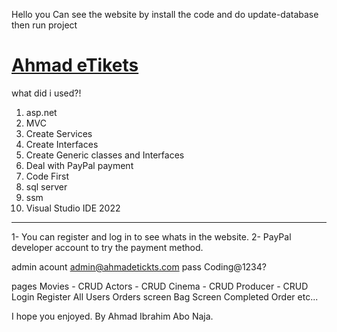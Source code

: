 Hello
you Can see the website by install the code and do update-database then run project
# <a href="https://ahmadibrahim-etikets.azurewebsites.net/">Ahmad eTikets</a>
what did i used?!
1. asp.net
2. MVC
3. Create Services
4. Create Interfaces
5. Create Generic classes and Interfaces
6. Deal with PayPal payment
7. Code First
8. sql server
9. ssm 
10. Visual Studio IDE 2022
--------
1- You can register and log in to see whats in the website.
2- PayPal developer account to try the payment method.

admin acount
admin@ahmadetickts.com
pass
Coding@1234?

pages
Movies - CRUD
Actors - CRUD
Cinema - CRUD
Producer - CRUD
Login
Register
All Users
Orders screen
Bag Screen
Completed Order
etc...

I hope you enjoyed.
By Ahmad Ibrahim Abo Naja.
